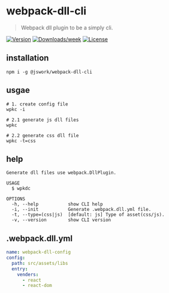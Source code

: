 # webpack-dll-cli
> Webpack dll plugin to be a simply cli.

[![Version](https://img.shields.io/npm/v/webpack-dll-cli.svg)](https://npmjs.org/package/webpack-dll-cli)
[![Downloads/week](https://img.shields.io/npm/dw/webpack-dll-cli.svg)](https://npmjs.org/package/webpack-dll-cli)
[![License](https://img.shields.io/npm/l/webpack-dll-cli.svg)](https://github.com/afeiship/webpack-dll-cli/blob/master/package.json)

## installation
```shell
npm i -g @jswork/webpack-dll-cli
```

## usgae
```shell
# 1. create config file
wpkc -i

# 2.1 generate js dll files
wpkc

# 2.2 generate css dll file
wpkc -t=css
```

## help
```
Generate dll files use webpack.DllPlugin.

USAGE
  $ wpkdc

OPTIONS
  -h, --help           show CLI help
  -i, --init           Generate .webpack.dll.yml file.
  -t, --type=(css|js)  [default: js] Type of asset(css/js).
  -v, --version        show CLI version
```

##  .webpack.dll.yml
```yml
name: webpack-dll-config
config:
  path: src/assets/libs
  entry:
    venders:
      - react
      - react-dom
```
